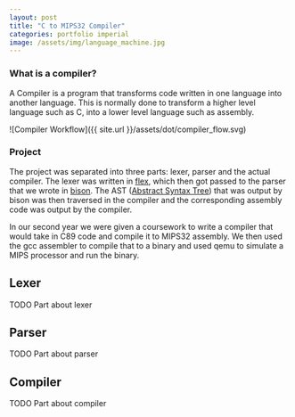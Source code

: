 ```yaml
---
layout: post
title: "C to MIPS32 Compiler"
categories: portfolio imperial
image: /assets/img/language_machine.jpg
---
```


### What is a compiler?
A Compiler is a program that transforms code written in one language into
another language. This is normally done to transform a higher level language
such as C, into a lower level language such as assembly.

![Compiler Workflow]({{ site.url }}/assets/dot/compiler_flow.svg)

### Project
The project was separated into three parts: lexer, parser and the actual
compiler. The lexer was written in [flex][flex_main], which then got passed to the parser
that we wrote in [bison][bison_main]. The AST ([Abstract Syntax Tree][wiki-AST]) that was
output by bison was then traversed in the compiler and the corresponding
assembly code was output by the compiler.

In our second year we were given a coursework to write a compiler that would
take in C89 code and compile it to MIPS32 assembly. We then used the gcc
assembler to compile that to a binary and used qemu to simulate a MIPS
processor and run the binary.

## Lexer
TODO Part about lexer

## Parser
TODO Part about parser

## Compiler
TODO Part about compiler

[bison_main]: https://www.gnu.org/software/bison
[flex_main]: https://github.com/westes/flex
[wiki-AST]: https://en.wikipedia.org/wiki/Abstract_syntax_tree
